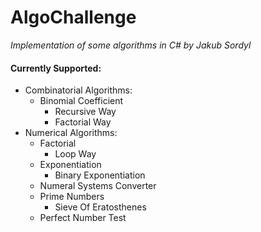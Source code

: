 # AlgoChallenge
*Implementation of some algorithms in C# by Jakub Sordyl*

#### Currently Supported:
* Combinatorial Algorithms:
  * Binomial Coefficient
    * Recursive Way
    * Factorial Way
* Numerical Algorithms:
  * Factorial
    * Loop Way
  * Exponentiation
    * Binary Exponentiation
  * Numeral Systems Converter
  * Prime Numbers
    * Sieve Of Eratosthenes
  * Perfect Number Test
